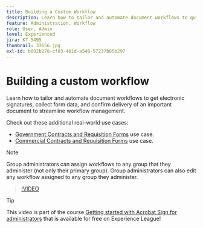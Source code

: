 ```yaml
---
title: Building a Custom Workflow
description: Learn how to tailor and automate document workflows to quickly get electronic signatures and collect form data
feature: Administration, Workflow
role: User, Admin
level: Experienced
jira: KT-5495
thumbnail: 33656.jpg
exl-id: b892b278-cf83-461d-a548-57237b85b297
---
```

# Building a custom workflow

Learn how to tailor and automate document workflows to get electronic signatures, collect form data, and confirm delivery of an important document to streamline workflow management.

Check out these additional real-world use cases:

* [Government Contracts and Requisition Forms](https://experienceleague.adobe.com/docs/document-cloud-learn/sign-learning-hub/expand/recipes/gov/usecasegovcontracts.html?lang=en) use case.
* [Commercial Contracts and Requisition Forms](https://experienceleague.adobe.com/docs/document-cloud-learn/sign-learning-hub/expand/recipes/com/usecasecomcontracts.html?lang=en) use case.

>[!NOTE]
>
>Group administrators can assign workflows to any group that they administer (not only their primary group). Group administrators can also edit any workflow assigned to any group they administer.

>[!VIDEO](https://video.tv.adobe.com/v/33656?quality=12&learn=on&hidetitle=true)

>[!TIP]
>
>This video is part of the course [Getting started with Acrobat Sign for administrators](https://experienceleague.adobe.com/?recommended=Sign-A-1-2020.2) that is available for free on Experience League!
